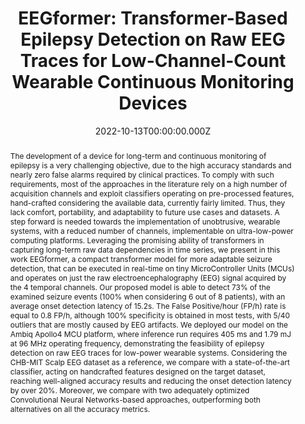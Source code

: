 ---
abstract: The development of a device for long-term and continuous monitoring of epilepsy is a very challenging objective, due to the high accuracy standards and nearly zero false alarms required by clinical practices. To comply with such requirements, most of the approaches in the literature rely on a high number of acquisition channels and exploit classifiers operating on pre-processed features, hand-crafted considering the available data, currently fairly limited. Thus, they lack comfort, portability, and adaptability to future use cases and datasets. A step forward is needed towards the implementation of unobtrusive, wearable systems, with a reduced number of channels, implementable on ultra-low-power computing platforms. Leveraging the promising ability of transformers in capturing long-term raw data dependencies in time series, we present in this work EEGformer, a compact transformer model for more adaptable seizure detection, that can be executed in real-time on tiny MicroController Units (MCUs) and operates on just the raw electroencephalography (EEG) signal acquired by the 4 temporal channels. Our proposed model is able to detect 73% of the examined seizure events (100% when considering 6 out of 8 patients), with an average onset detection latency of 15.2s. The False Positive/hour (FP/h) rate is equal to 0.8 FP/h, although 100% specificity is obtained in most tests, with 5/40 outliers that are mostly caused by EEG artifacts. We deployed our model on the Ambiq Apollo4 MCU platform, where inference run requires 405 ms and 1.79 mJ at 96 MHz operating frequency, demonstrating the feasibility of epilepsy detection on raw EEG traces for low-power wearable systems. Considering the CHB-MIT Scalp EEG dataset as a reference, we compare with a state-of-the-art classifier, acting on handcrafted features designed on the target dataset, reaching well-aligned accuracy results and reducing the onset detection latency by over 20%. Moreover, we compare with two adequately optimized Convolutional Neural Networks-based approaches, outperforming both alternatives on all the accuracy metrics.
slides: ""
url_pdf: "https://ieeexplore.ieee.org/abstract/document/9948637"
publication_types:
  - "1"
authors:
  - Paola Busia
  - Andrea Cossettini
  - admin
  - Simone Benatti
  - Alessio Burrello
  - Moritz Scherer
  - Matteo Antonio Scrugli
  - Paolo Meloni
  - Luca Benini
author_notes: []
publication: IEEE Biomedical Circuits and Systems Conference (BioCAS)
summary: EEGformer, a compact transformer model for seizure detection on raw EEG traces, demonstrating efficient execution on MCUs with competitive accuracy.
url_dataset: ""
url_project: ""
publication_short: In *BioCAS*
url_source: ""
url_video: ""
title: "EEGformer: Transformer-Based Epilepsy Detection on Raw EEG Traces for Low-Channel-Count Wearable Continuous Monitoring Devices"
doi: "10.1109/BioCAS54905.2022.9948637"
featured: false
tags: []
projects: []
image:
  caption: ""
  focal_point: Smart
  preview_only: false
  filename: featured.png
date: 2022-10-13T00:00:00.000Z
url_slides: ""
publishDate: 2022-10-13T00:00:00.000Z
url_poster: ""
url_code: ""
--- 